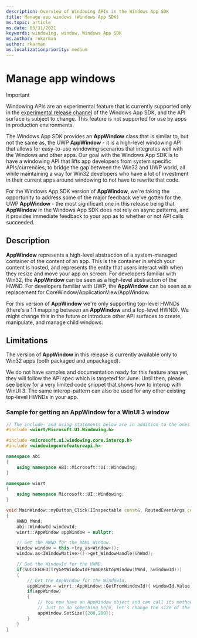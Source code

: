 ```yaml
---
description: Overview of Windowing APIs in the Windows App SDK
title: Manage app windows (Windows App SDK)
ms.topic: article
ms.date: 03/31/2021
keywords: windowing, window, Windows App SDK
ms.author: rokarman
author: rkarman
ms.localizationpriority: medium
---
```


# Manage app windows

> [!IMPORTANT]
> Windowing APIs are an experimental feature that is currently supported only in the [experimental release channel](../experimental-channel.md) of the Windows App SDK, and the API surface is subject to change. This feature is not supported for use by apps in production environments.

The Windows App SDK provides an **AppWindow** class that is similar to, but not the same as, the UWP **AppWindow** - it is a high-level windowing API that allows for easy-to-use windowing scenarios that integrates well with the Windows and other apps. Our goal with the Windows App SDK is to have a windowing API that lifts app developers from system specific APIs/currencies, to bridge the gap between the Win32 and UWP world, all while maintaining a way for Win32 developers who have a lot of investment in their current apps around windowing to not have to rewrite that code.

For the Windows App SDK version of **AppWindow**, we're taking the opportunity to address some of the major feedback we've gotten for the UWP **AppWindow** - the most significant one in this release being that **AppWindow** in the Windows App SDK does not rely on async patterns, and it provides immediate feedback to your app as to whether or not API calls succeeded.

## Description

**AppWindow** represents a high-level abstraction of a system-managed container of the content of an app. This is the container in which your content is hosted, and represents the entity that users interact with when they resize and move your app on screen. For developers familiar with Win32, the **AppWindow** can be seen as a high-level abstraction of the HWND. For developers familiar with UWP, the **AppWindow** can be seen as a replacement for CoreWindow/ApplicationView/AppWindow.

For this version of **AppWindow** we're only supporting top-level HWNDs (there's a 1:1 mapping between an **AppWindow** and a top-level HWND). We might change this in the future or introduce other API surfaces to create, manipulate, and manage child windows.

## Limitations

The version of **AppWindow** in this release is currently available only to Win32 apps (both packaged and unpackaged).

We do not have samples and documentation ready for this feature area yet, they will follow the API spec which is targeted for June. Until then, please see below for a very limited code snippet that shows how to interop with WinUI 3. The same interop-pattern can also be used for any other existing top-level HWNDs in your app.

### Sample for getting an AppWindow for a WinUI 3 window

```c++
// The include- and using-statements below are in addition to the ones you need for WinUI3
#include <winrt/Microsoft.UI.Windowing.h>

#include <microsoft.ui.windowing.core.interop.h>
#include <windowingcorefeatureapi.h>

namespace abi
{
    using namespace ABI::Microsoft::UI::Windowing;
}

namespace winrt
{
    using namespace Microsoft::UI::Windowing;
}

void MainWindow::myButton_Click(IInspectable const&, RoutedEventArgs const&)
{
    HWND hWnd;
    abi::WindowId windowId;
    winrt::AppWindow appWindow = nullptr;

    // Get the HWND for the XAML Window.
    Window window = this->try_as<Window>();
    window.as<IWindowNative>()->get_WindowHandle(&hWnd);

    // Get the WindowId for the HWND.
    if(SUCCEEDED(TryGetWindowIdFromDesktopWindow(hWnd, &windowId)))
    {
        // Get the AppWindow for the WindowId.
        appWindow = winrt::AppWindow::GetFromWindowId({ windowId.Value });
        if(appWindow)
        {
            // You now have an AppWindow object and can call its methods to manipulate the window.
            // Just to do something here, let's change the size of the window...
            appWindow.SetSize({200,200});
        }
    }
}
```
